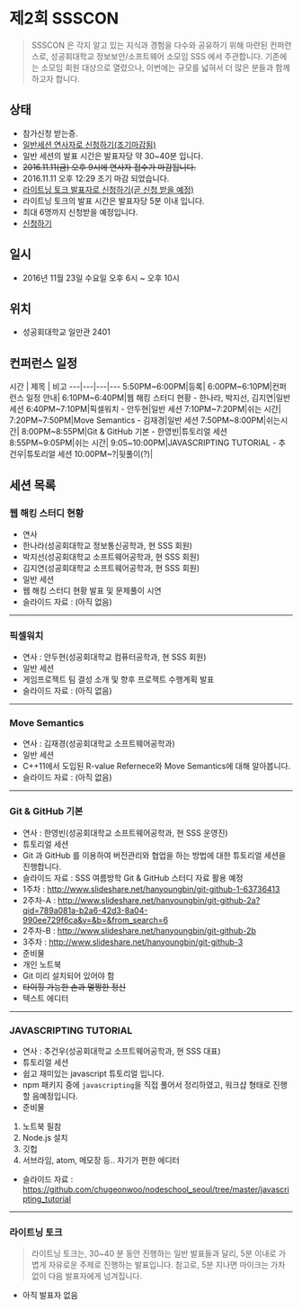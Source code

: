 # 제2회 SSSCON

> SSSCON 은 각지 알고 있는 지식과 경험을 다수와 공유하기 위해 마련된 컨퍼런스로, 성공회대학교 정보보안/소프트웨어 소모임 SSS 에서 주관합니다.
기존에는 소모임 회원 대상으로 열렸으나, 이번에는 규모를 넓혀서 더 많은 분들과 함께 하고자 합니다.

## 상태
- 참가신청 받는증.
- [일반세션 연사자로 신청하기(조기마감됨)](https://docs.google.com/forms/d/e/1FAIpQLSeN-Ky4amh6Zqd9r01gPpHows2cM61RkoViTUpJAB36Az8YNw/viewform)
 - 일반 세션의 발표 시간은 발표자당 약 30~40분 입니다.
 - ~~2016.11.11(금) 오후 9시에 연사자 접수가 마감됩니다.~~
  - 2016.11.11 오후 12:29 조기 마감 되었습니다.
- [라이트닝 토크 발표자로 신청하기(곧 신청 받을 예정)](https://docs.google.com/forms/d/e/1FAIpQLSf0IHTOtFHV7o0LAHQYS67T-8r6rOQOOQCWYH6iJR7QMThFnA/viewform)
 - 라이트닝 토크의 발표 시간은 발표자당 5분 이내 입니다.
 - 최대 6명까지 신청받을 예정입니다.
- [신청하기](https://docs.google.com/forms/d/e/1FAIpQLSfX_ZBPn_ClXh0cE-Z5lIjl9RlnG7N22PdOvCf6EberUDJNtA/viewform)

## 일시
- 2016년 11월 23일 수요일 오후 6시 ~ 오후 10시

## 위치
- 성공회대학교 일만관 2401

## 컨퍼런스 일정

시간 | 제목 | 비고
---|---|---|---
5:50PM~6:00PM|등록|
6:00PM~6:10PM|컨퍼런스 일정 안내|
6:10PM~6:40PM|웹 해킹 스터디 현황 - 한나라, 박지선, 김지연|일반 세션
6:40PM~7:10PM|픽셀워치 - 안두현|일반 세션
7:10PM~7:20PM|쉬는 시간|
7:20PM~7:50PM|Move Semantics - 김재경|일반 세션
7:50PM~8:00PM|쉬는시간|
8:00PM~8:55PM|Git & GitHub 기본 - 한영빈|튜토리얼 세션
8:55PM~9:05PM|쉬는 시간|
9:05~10:00PM|JAVASCRIPTING TUTORIAL - 추건우|튜토리얼 세션
10:00PM~?|뒷풀이(?)|

## 세션 목록

### 웹 해킹 스터디 현황
- 연사
 - 한나라(성공회대학교 정보통신공학과, 현 SSS 회원)
 - 박지선(성공회대학교 소프트웨어공학과, 현 SSS 회원)
 - 김지연(성공회대학교 소프트웨어공학과, 현 SSS 회원)
- 일반 세션
- 웹 해킹 스터디 현황 발표 및 문제풀이 시연
- 슬라이드 자료 : (아직 없음)

---

### 픽셀워치
- 연사 : 안두현(성공회대학교 컴퓨터공학과, 현 SSS 회원)
- 일반 세션
- 게임프로젝트 팀 결성 소개 및 향후 프로젝트 수행계획 발표
- 슬라이드 자료 : (아직 없음)

---

### Move Semantics
- 연사 : 김재경(성공회대학교 소프트웨어공학과)
- 일반 세션
- C++11에서 도입된 R-value Refernece와 Move Semantics에 대해 알아봅니다.
- 슬라이드 자료 : (아직 없음)

---

### Git & GitHub 기본
- 연사 : 한영빈(성공회대학교 소프트웨어공학과, 현 SSS 운영진)
- 튜토리얼 세션
- Git 과 GitHub 를 이용하여 버전관리와 협업을 하는 방법에 대한 튜토리얼 세션을 진행합니다.
- 슬라이드 자료 : SSS 여름방학 Git & GitHub 스터디 자료 활용 예정
 - 1주차 : http://www.slideshare.net/hanyoungbin/git-github-1-63736413
 - 2주차-A : http://www.slideshare.net/hanyoungbin/git-github-2a?qid=789a081a-b2a6-42d3-8a04-990ee729f6ca&v=&b=&from_search=6
 - 2주차-B : http://www.slideshare.net/hanyoungbin/git-github-2b
 - 3주차 : http://www.slideshare.net/hanyoungbin/git-github-3
- 준비물
 - 개인 노트북
 - Git 미리 설치되어 있어야 함
 - ~~타이핑 가능한 손과 멀쩡한 정신~~
 - 텍스트 에디터

---

### JAVASCRIPTING TUTORIAL
- 연사 : 추건우(성공회대학교 소프트웨어공학과, 현 SSS 대표)
- 튜토리얼 세션
- 쉽고 재미있는 javascript 튜토리얼 입니다.
 - npm 패키지 중에 `javascripting`을 직접 풀어서 정리하였고, 워크샵 형태로 진행할 음예정입니다.
- 준비물
 1. 노트북 필참
 2. Node.js 설치
 3. 깃헙
 4. 서브라임, atom, 메모장 등.. 자기가 편한 에디터
- 슬라이드 자료 : https://github.com/chugeonwoo/nodeschool_seoul/tree/master/javascripting_tutorial

---

### 라이트닝 토크
>라이트닝 토크는, 30~40 분 동안 진행하는 일반 발표들과 달리, 5분 이내로 가볍게 자유로운 주제로 진행하는 발표입니다.
참고로, 5분 지나면 마이크는 가차 없이 다음 발표자에게 넘겨집니다.

- 아직 발표자 없음

